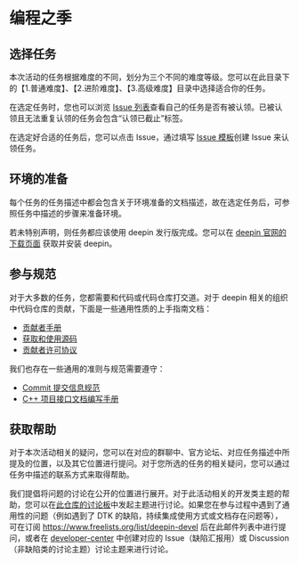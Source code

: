 # 编程之季

<!--
## 本次活动时间

待定
-->

## 选择任务

本次活动的任务根据难度的不同，划分为三个不同的难度等级。您可以在此目录下的【1.普通难度】、【2.进阶难度】、【3.高级难度】目录中选择适合你的任务。

在选定任务时，您也可以浏览 [Issue 列表](https://github.com/deepin-community/coding-quarter/issues)查看自己的任务是否有被认领。已被认领且无法重复认领的任务会包含“认领已截止”标签。

在选定好合适的任务后，您可以点击 Issue，通过填写 [Issue 模板](https://github.com/deepin-community/coding-quarter/issues/new/choose)创建 Issue 来认领任务。

## 环境的准备

每个任务的任务描述中都会包含关于环境准备的文档描述，故在选定任务后，可参照任务中描述的步骤来准备环境。

若未特别声明，则任务都应该使用 deepin 发行版完成。您可以在 [deepin 官网的下载页面](https://www.deepin.org/zh/download/) 获取并安装 deepin。

## 参与规范

对于大多数的任务，您都需要和代码或代码仓库打交道。对于 deepin 相关的组织中代码仓库的贡献，下面是一些通用性质的上手指南文档：

- [贡献者手册](https://wiki.deepin.org/贡献者手册)
- [获取和使用源码](https://wiki.deepin.org/获取和使用源码)
- [贡献者许可协议](https://wiki.deepin.org/贡献者许可协议)

我们也存在一些通用的准则与规范需要遵守：

- [Commit 提交信息规范](https://wiki.deepin.org/Commit%20%E6%8F%90%E4%BA%A4%E4%BF%A1%E6%81%AF%E8%A7%84%E8%8C%83)
- [C++ 项目接口文档编写手册](https://wiki.deepin.org/C++%20%E9%A1%B9%E7%9B%AE%E6%8E%A5%E5%8F%A3%E6%96%87%E6%A1%A3%E6%89%8B%E5%86%8C)

## 获取帮助

对于本次活动相关的疑问，您可以在对应的群聊中、官方论坛、对应任务描述中所提及的位置，以及其它位置进行提问。对于您所选的任务的相关疑问，您可以通过任务中描述的联系方式来取得帮助。

我们提倡将问题的讨论在公开的位置进行展开。对于此活动相关的开发类主题的帮助，您可以在[此仓库的讨论板](https://github.com/deepin-community/coding-quarter/discussions)中发起主题进行讨论。如果您在参与过程中遇到了通用性的问题（例如遇到了 DTK 的缺陷，持续集成使用方式或文档存在问题等），可在订阅 https://www.freelists.org/list/deepin-devel 后在此邮件列表中进行提问，或者在 [developer-center](https://github.com/linuxdeepin/developer-center) 中创建对应的 Issue（缺陷汇报用）或 Discussion（非缺陷类的讨论主题）讨论主题来进行讨论。
